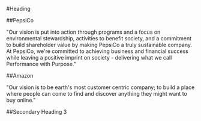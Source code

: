 #Heading 

##PepsiCo

"Our vision is put into action through programs and a focus on environmental stewardship, 
activities to benefit society, and a commitment to build shareholder value by making PepsiCo 
a truly sustainable company. 
At PepsiCo, we're committed to achieving business and financial success while leaving a positive 
imprint on society - delivering what we call Performance with Purpose." 


##Amazon

"Our vision is to be earth's most customer centric company; to build a place where people can 
come to find and discover anything they might want to buy online." 

##Secondary Heading 3